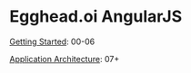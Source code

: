# Egghead.oi AngularJS

[Getting Started](https://egghead.io/series/angularjs-app-from-scratch-getting-started):
00-06

[Application Architecture](https://egghead.io/series/angularjs-application-architecture):
07+
